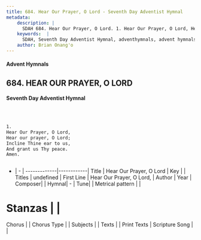```yaml
---
title: 684. Hear Our Prayer, O Lord - Seventh Day Adventist Hymnal
metadata:
    description: |
      SDAH 684. Hear Our Prayer, O Lord. 1. Hear Our Prayer, O Lord, Hear our prayer, O Lord; Incline Thine ear to us, And grant us Thy peace. Amen.
    keywords:  |
      SDAH, Seventh Day Adventist Hymnal, adventhymnals, advent hymnals, Hear Our Prayer, O Lord, Hear Our Prayer, O Lord, 
    author: Brian Onang'o
---
```


#### Advent Hymnals
## 684. HEAR OUR PRAYER, O LORD
#### Seventh Day Adventist Hymnal

```txt



1.
Hear Our Prayer, O Lord,
Hear our prayer, O Lord;
Incline Thine ear to us,
And grant us Thy peace.
Amen.



```

- |   -  |
-------------|------------|
Title | Hear Our Prayer, O Lord |
Key |  |
Titles | undefined |
First Line | Hear Our Prayer, O Lord, |
Author | 
Year | 
Composer|  |
Hymnal|  - |
Tune|  |
Metrical pattern | |
# Stanzas |  |
Chorus |  |
Chorus Type |  |
Subjects |  |
Texts |  |
Print Texts | 
Scripture Song |  |
  
